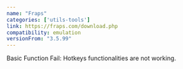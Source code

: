 ```yaml
---
name: "Fraps"
categories: ['utils-tools']
link: https://fraps.com/download.php
compatibility: emulation
versionFrom: "3.5.99"
---
```


Basic Function Fail: Hotkeys functionalities are not working.